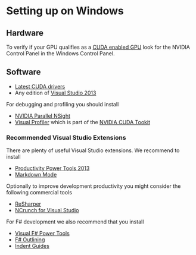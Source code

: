 # Setting up on Windows

## Hardware

To verify if your GPU qualifies as a [CUDA enabled GPU](https://developer.nvidia.com/cuda-gpus) look for the NVIDIA Control Panel in the Windows Control Panel.

## Software 

  - [Latest CUDA drivers](https://developer.nvidia.com/cuda-downloads)
  - Any edition of [Visual Studio 2013](http://www.visualstudio.com/)

For debugging and profiling you should install

  - [NVIDIA Parallel NSight](https://developer.nvidia.com/nvidia-nsight-visual-studio-edition)
  - [Visual Profiler](http://docs.nvidia.com/cuda/profiler-users-guide/) which is part of the [NVIDIA CUDA Tookit](https://developer.nvidia.com/cuda-toolkit)
    
### Recommended Visual Studio Extensions

There are plenty of useful Visual Studio extensions. We recommend to install 

  - [Productivity Power Tools 2013](https://visualstudiogallery.msdn.microsoft.com/dbcb8670-889e-4a54-a226-a48a15e4cace)
  - [Markdown Mode](https://visualstudiogallery.msdn.microsoft.com/0855e23e-4c4c-4c82-8b39-24ab5c5a7f79)

Optionally to improve development productivity you might consider the following commercial tools

  - [ReSharper](https://www.jetbrains.com/resharper/)
  - [NCrunch for Visual Studio](http://www.ncrunch.net/)
  
For F# development we also recommend that you install 

  - [Visual F# Power Tools](http://fsprojects.github.io/VisualFSharpPowerTools/)
  - [F# Outlining](https://visualstudiogallery.msdn.microsoft.com/bec977b8-c9d9-4926-999e-e50c4498df8a)
  - [Indent Guides](https://visualstudiogallery.msdn.microsoft.com/e792686d-542b-474a-8c55-630980e72c30)
